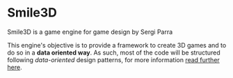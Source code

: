 # Smile3D
Smile3D is a game engine for game design by Sergi Parra

This engine's objective is to provide a framework to create 3D games and to do so in a **data oriented way**.
As such, most of the code will be structured following *data-oriented* design patterns, for more information [read further here](https://www.dataorienteddesign.com/dodbook/dodmain.html).
